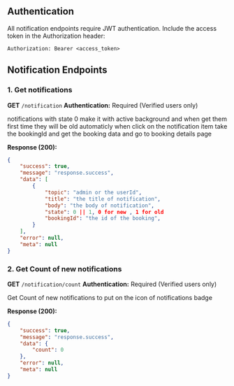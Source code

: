 
## Authentication
All notification endpoints require JWT authentication. Include the access token in the Authorization header:
```
Authorization: Bearer <access_token>
```

## Notification Endpoints

### 1. Get notifications
**GET** `/notification`
**Authentication:** Required (Verified users only)

notifications with state 0 make it with active background and when get them first time they will be old automaticly 
when click on the notification item take the bookingId and get the booking data and go to booking details page

**Response (200):**
```json
{
    "success": true,
    "message": "response.success",
    "data": [
        {
            "topic": "admin or the userId",
            "title": "the title of notification",
            "body": "the body of notification",
            "state": 0 || 1, 0 for new , 1 for old
            "bookingId": "the id of the booking",
        }
    ],
    "error": null,
    "meta": null
}
```

### 2. Get Count of new notifications


**GET** `/notification/count`
**Authentication:** Required (Verified users only)

Get Count of new notifications to put on the icon of notifications badge

**Response (200):**
```json
{
    "success": true,
    "message": "response.success",
    "data": {
        "count": 0
    },
    "error": null,
    "meta": null
}
```
